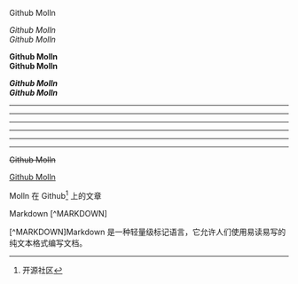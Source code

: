 Github Molln

*Github Molln*  
_Github Molln_

**Github Molln**  
__Github Molln__

***Github Molln***  
___Github Molln___

***
* * *
---
- - -
___
_ _ _

~~Github Molln~~

<u>Github Molln</u>

Molln 在 Github[^Github] 上的文章
[^Github]: 开源社区

Markdown [^MARKDOWN]

[^MARKDOWN]Markdown 是一种轻量级标记语言，它允许人们使用易读易写的纯文本格式编写文档。
